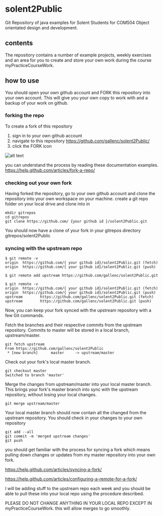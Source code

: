 # solent2Public
Git Repository of java examples for Solent Students for COM504 Object orientated design and development.

## contents
The repository contains a number of example projects, weekly exercises and an area for you to create and store your own work during the course myPracticeCourseWork. 

## how to use

You should open your own github account and FORK this repository into your own account. 
This will give you your own copy to work with and a backup of your work on github.

### forking the repo

To create a fork of this repository
1. sign in to your own github account
2. navigate to this repository https://github.com/gallenc/solent2Public/
3. click the FORK icon

![alt text](https://github.com/gallenc/solent2Public/raw/master/docs/images/ForkingARepo.png "Figure NForkingARepo.png")

you can understand the process by reading these documentation examples.
https://help.github.com/articles/fork-a-repo/

### checking out your own fork

Having forked the repository, go to your own github account and clone the repository into your own workspace on your machine. create a git repo folder on your local drive and clone into in
```
mkdir gitrepos
cd gitrepos
git clone https://github.com/ {your github id }/solent2Public.git
```

You should now have a clone of your fork in your gitrepos directory
gitrepos/solent2Public

### syncing with the upstream repo

```
$ git remote -v
origin  https://github.com/{ your github id}/solent2Public.git (fetch)
origin  https://github.com/{ your github id}/solent2Public.git (push)

$ git remote add upstream https://github.com/gallenc/solent2Public.git

$ git remote -v
origin  https://github.com/{ your github id}/solent2Public.git (fetch)
origin  https://github.com/{ your github id}/solent2Public.git (push)
upstream        https://github.com/gallenc/solent2Public.git (fetch)
upstream        https://github.com/gallenc/solent2Public.git (push)

```
Now, you can keep your fork synced with the upstream repository with a few Git commands.

Fetch the branches and their respective commits from the upstream repository. Commits to master will be stored in a local branch, upstream/master.
```
git fetch upstream
From https://github.com/gallenc/solent2Public
 * [new branch]      master     -> upstream/master
```

Check out your fork's local master branch.
```
git checkout master
Switched to branch 'master'
```
Merge the changes from upstream/master into your local master branch. This brings your fork's master branch into sync with the upstream repository, without losing your local changes.
```
git merge upstream/master
```
Your local master branch should now contain all the changed from the upstream repository.
You should check in your changes to your own repository
```
git add --all
git commit -m 'merged upstream changes'
git push
```

you should get familiar with the process for syncing a fork which means pulling down changes or updates from my master repository into your own fork.

https://help.github.com/articles/syncing-a-fork/

https://help.github.com/articles/configuring-a-remote-for-a-fork/

I will be adding stuff to the upstream repo each week and you should be able to pull these into your local repo using the procedure described.

PLEASE DO NOT CHANGE ANYTHING IN YOUR LOCAL REPO EXCEPT IN myPracticeCourseWork.
 this will allow merges to go smoothly.



  